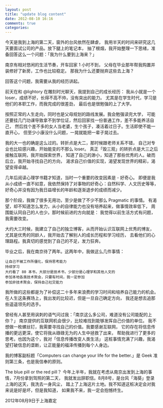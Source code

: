 ```yaml
---
layout: post
title: "update blog content"
date: 2012-08-10 16:16
comments: true
categories: 
---
```

今天是我到上海的第二天，窗外的台风依然在肆虐， 我用半天的时间来研究这几天要面试公司的产品。放下腿上的笔记本， 抽了根烟，我开始整理一下思绪，准备回答这么一个问题：「我为什么要到上海来？」
<!--more-->

南京有相对悠闲的生活节奏，开车回家 1 小时不到， 父母在毕业那年帮我购置并装修好了新房，工作也比较稳定。 那我为什么还要抛弃这些去上海？

回答这个问题，我需要从我的经历讲起。

前天在和 @lightory 在雕刻时光聊天，我提到自己的成长经历： 我从小就是一个 loser，成绩不好，长得不高不帅，没有突出的能力。 尤其是在学生时代，学习是他们的本职工作，而我完成的很差劲， 最后也是很勉强的上了大学。

按照正常的人生走向，同时也是父母规划的路线发展。我会勉强读完大学， 可能还要挂几门功课导致拿不到学位证，然后回家找一份普通工作，差不多能养活自己， 然后找个差不多的女人当老婆，生个孩子，凑活着过日子。生活即使不能一直开心， 但至少小康没什么问题，一晃就能把一辈子晃过去。

我的大一也的确是这么过的。转折点是大二，那时候跟老师关系不错， 自己对专业也比较感兴趣，开始能变的不那么 loser。 真正「毁三观」的转折点是大三之后接触互联网，我开始探索世界， 知道了自己的渺小，知道了那些优秀的人。破而后立，我开始寻找自己的方向， 渴求自己价值的实现，渴望发现世界的精彩，渴望变得卓越。

几年后阅读心理学书籍才知道，当时一个重要的改变因素是 - 好奇心。 即便是我从小成绩一直不如意，我依然保持了对事物的好奇心：自然科学、人文历史等等， 好奇心并没有因为我日益增长的年龄和逐渐退步的成绩而减少。

那个阶段，我做了很多无用功，至少是做了不少不那么 Pragmatic 的事情。 有渴望，却不知道怎么发力，从小的自律能力也没有培养起来，做事情效率低下， 周围能认同自己的人也少。那时候前进的方向就是： 我觉得以前生活方式有问题，我需要改变。

大约大三时候，我建立了自己的独立博客，从而开始认识互联网上优秀的博友， 尤其是优秀的同龄人，我开始去了解别人的成长历程和学习经历， 去看他们的心理路程。我真切的感觉到了自己的不足，发力狂奔。

毕业之后，我在南京待了两年。这两年中，我做这么几件事情：

    让自己不被工作所僵化，保持思考能力
    持续学习
    大约看了 80 本书，大部分是技术书，少部分是心理学和其他人文的
    参加本地各类技术聚会，只要有时间，我一定参加
    参加非技术聚会，保持自己社交能力

我所做的这些都是为了补偿这二十多年来浪费的学习时间和培养自己能力的机会。 在人生这条赛场上，我出发的比较迟，但是一旦自己确定方向， 我还是想去追那些遥遥领先的选手。

曾经有人甚至用讽刺的语气问过我：「南京这么多公司，难道没有公司能配的上你？」 南京提供的互联网机会很少，比较难找到能够发挥自己价值的单位。 我不想做一枚螺丝钉，我需要寻找自己的价值。我要感谢互联网， 它的存在将信息传播的更远更深，使它将我从碌碌无为的人生中拯救了出来， 帮助我进行了更多的思考。也因为这个，我对「信息传播改变人类生活」 这桩事情充满了兴趣，我渴望打破信息的垄断，让正能量的福泽传播到每个人身边。

我的博客副标题「Computers can change your life for the better.」是 Geek 准则第三条，也是我信奉的原则。

The blue pill or the red pill？ 今年上半年，我就在考虑从南京出发到上海的事情，7月份拿到驾照的第二天， 我就发出辞职信。8月8号，是台风「海葵」登录上海的这天，我洗去一身风尘， 踏上了上海这片土地。我不知道这桩决定会对我来说是好是坏，但是我知道， 如果我不来，我一定会抱憾终生。

2012年08月9日于上海嘉定
